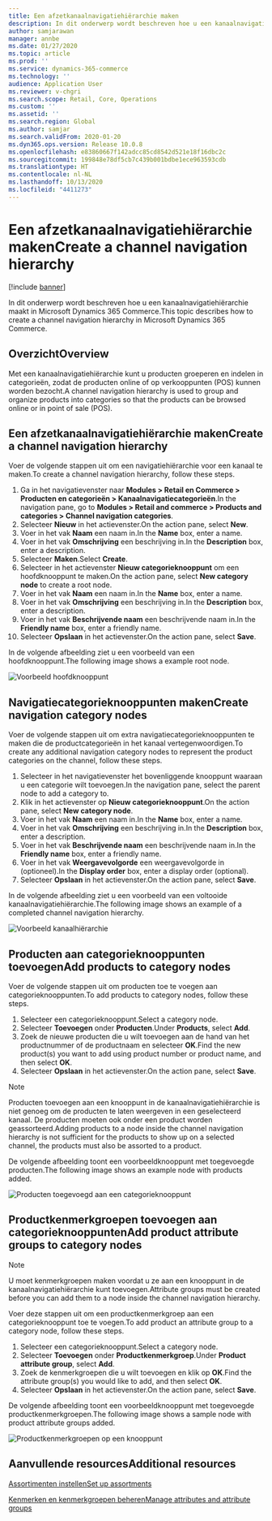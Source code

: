 ```yaml
---
title: Een afzetkanaalnavigatiehiërarchie maken
description: In dit onderwerp wordt beschreven hoe u een kanaalnavigatiehiërarchie maakt in Microsoft Dynamics 365 Commerce.
author: samjarawan
manager: annbe
ms.date: 01/27/2020
ms.topic: article
ms.prod: ''
ms.service: dynamics-365-commerce
ms.technology: ''
audience: Application User
ms.reviewer: v-chgri
ms.search.scope: Retail, Core, Operations
ms.custom: ''
ms.assetid: ''
ms.search.region: Global
ms.author: samjar
ms.search.validFrom: 2020-01-20
ms.dyn365.ops.version: Release 10.0.8
ms.openlocfilehash: e83860667f142adcc85cd8542d521e18f16dbc2c
ms.sourcegitcommit: 199848e78df5cb7c439b001bdbe1ece963593cdb
ms.translationtype: HT
ms.contentlocale: nl-NL
ms.lasthandoff: 10/13/2020
ms.locfileid: "4411273"
---
```

# <a name="create-a-channel-navigation-hierarchy"></a><span data-ttu-id="bb322-103">Een afzetkanaalnavigatiehiërarchie maken</span><span class="sxs-lookup"><span data-stu-id="bb322-103">Create a channel navigation hierarchy</span></span>


[!include [banner](includes/banner.md)]

<span data-ttu-id="bb322-104">In dit onderwerp wordt beschreven hoe u een kanaalnavigatiehiërarchie maakt in Microsoft Dynamics 365 Commerce.</span><span class="sxs-lookup"><span data-stu-id="bb322-104">This topic describes how to create a channel navigation hierarchy in Microsoft Dynamics 365 Commerce.</span></span>

## <a name="overview"></a><span data-ttu-id="bb322-105">Overzicht</span><span class="sxs-lookup"><span data-stu-id="bb322-105">Overview</span></span>

<span data-ttu-id="bb322-106">Met een kanaalnavigatiehiërarchie kunt u producten groeperen en indelen in categorieën, zodat de producten online of op verkooppunten (POS) kunnen worden bezocht.</span><span class="sxs-lookup"><span data-stu-id="bb322-106">A channel navigation hierarchy is used to group and organize products into categories so that the products can be browsed online or in point of sale (POS).</span></span>

## <a name="create-a-channel-navigation-hierarchy"></a><span data-ttu-id="bb322-107">Een afzetkanaalnavigatiehiërarchie maken</span><span class="sxs-lookup"><span data-stu-id="bb322-107">Create a channel navigation hierarchy</span></span>

<span data-ttu-id="bb322-108">Voer de volgende stappen uit om een navigatiehiërarchie voor een kanaal te maken.</span><span class="sxs-lookup"><span data-stu-id="bb322-108">To create a channel navigation hierarchy, follow these steps.</span></span>

1. <span data-ttu-id="bb322-109">Ga in het navigatievenster naar **Modules \> Retail en Commerce \> Producten en categorieën \> Kanaalnavigatiecategorieën**.</span><span class="sxs-lookup"><span data-stu-id="bb322-109">In the navigation pane, go to **Modules \> Retail and commerce \> Products and categories \> Channel navigation categories**.</span></span>
1. <span data-ttu-id="bb322-110">Selecteer **Nieuw** in het actievenster.</span><span class="sxs-lookup"><span data-stu-id="bb322-110">On the action pane, select **New**.</span></span>
1. <span data-ttu-id="bb322-111">Voer in het vak **Naam** een naam in.</span><span class="sxs-lookup"><span data-stu-id="bb322-111">In the **Name** box, enter a name.</span></span>
1. <span data-ttu-id="bb322-112">Voer in het vak **Omschrijving** een beschrijving in.</span><span class="sxs-lookup"><span data-stu-id="bb322-112">In the **Description** box, enter a description.</span></span>
1. <span data-ttu-id="bb322-113">Selecteer **Maken**.</span><span class="sxs-lookup"><span data-stu-id="bb322-113">Select **Create**.</span></span>
1. <span data-ttu-id="bb322-114">Selecteer in het actievenster **Nieuw categorieknooppunt** om een hoofdknooppunt te maken.</span><span class="sxs-lookup"><span data-stu-id="bb322-114">On the action pane, select **New category node** to create a root node.</span></span>
1. <span data-ttu-id="bb322-115">Voer in het vak **Naam** een naam in.</span><span class="sxs-lookup"><span data-stu-id="bb322-115">In the **Name** box, enter a name.</span></span>
1. <span data-ttu-id="bb322-116">Voer in het vak **Omschrijving** een beschrijving in.</span><span class="sxs-lookup"><span data-stu-id="bb322-116">In the **Description** box, enter a description.</span></span>
1. <span data-ttu-id="bb322-117">Voer in het vak **Beschrijvende naam** een beschrijvende naam in.</span><span class="sxs-lookup"><span data-stu-id="bb322-117">In the **Friendly name** box, enter a friendly name.</span></span>
1. <span data-ttu-id="bb322-118">Selecteer **Opslaan** in het actievenster.</span><span class="sxs-lookup"><span data-stu-id="bb322-118">On the action pane, select **Save**.</span></span>

<span data-ttu-id="bb322-119">In de volgende afbeelding ziet u een voorbeeld van een hoofdknooppunt.</span><span class="sxs-lookup"><span data-stu-id="bb322-119">The following image shows a example root node.</span></span>

![Voorbeeld hoofdknooppunt](media/create-channel-hierarchy-1.png)

## <a name="create-navigation-category-nodes"></a><span data-ttu-id="bb322-121">Navigatiecategorieknooppunten maken</span><span class="sxs-lookup"><span data-stu-id="bb322-121">Create navigation category nodes</span></span>

<span data-ttu-id="bb322-122">Voer de volgende stappen uit om extra navigatiecategorieknooppunten te maken die de productcategorieën in het kanaal vertegenwoordigen.</span><span class="sxs-lookup"><span data-stu-id="bb322-122">To create any additional navigation category nodes to represent the product categories on the channel, follow these steps.</span></span>

1. <span data-ttu-id="bb322-123">Selecteer in het navigatievenster het bovenliggende knooppunt waaraan u een categorie wilt toevoegen.</span><span class="sxs-lookup"><span data-stu-id="bb322-123">In the navigation pane, select the parent node to add a category to.</span></span>
1. <span data-ttu-id="bb322-124">Klik in het actievenster op **Nieuw categorieknooppunt**.</span><span class="sxs-lookup"><span data-stu-id="bb322-124">On the action pane, select **New category node**.</span></span>
1. <span data-ttu-id="bb322-125">Voer in het vak **Naam** een naam in.</span><span class="sxs-lookup"><span data-stu-id="bb322-125">In the **Name** box, enter a name.</span></span>
1. <span data-ttu-id="bb322-126">Voer in het vak **Omschrijving** een beschrijving in.</span><span class="sxs-lookup"><span data-stu-id="bb322-126">In the **Description** box, enter a description.</span></span>
1. <span data-ttu-id="bb322-127">Voer in het vak **Beschrijvende naam** een beschrijvende naam in.</span><span class="sxs-lookup"><span data-stu-id="bb322-127">In the **Friendly name** box, enter a friendly name.</span></span>
1. <span data-ttu-id="bb322-128">Voer in het vak **Weergavevolgorde** een weergavevolgorde in (optioneel).</span><span class="sxs-lookup"><span data-stu-id="bb322-128">In the **Display order** box, enter a display order (optional).</span></span>
1. <span data-ttu-id="bb322-129">Selecteer **Opslaan** in het actievenster.</span><span class="sxs-lookup"><span data-stu-id="bb322-129">On the action pane, select **Save**.</span></span>

<span data-ttu-id="bb322-130">In de volgende afbeelding ziet u een voorbeeld van een voltooide kanaalnavigatiehiërarchie.</span><span class="sxs-lookup"><span data-stu-id="bb322-130">The following image shows an example of a completed channel navigation hierarchy.</span></span>

![Voorbeeld kanaalhiërarchie](media/create-channel-hierarchy-2.png)

## <a name="add-products-to-category-nodes"></a><span data-ttu-id="bb322-132">Producten aan categorieknooppunten toevoegen</span><span class="sxs-lookup"><span data-stu-id="bb322-132">Add products to category nodes</span></span>

<span data-ttu-id="bb322-133">Voer de volgende stappen uit om producten toe te voegen aan categorieknooppunten.</span><span class="sxs-lookup"><span data-stu-id="bb322-133">To add products to category nodes, follow these steps.</span></span>

1. <span data-ttu-id="bb322-134">Selecteer een categorieknooppunt.</span><span class="sxs-lookup"><span data-stu-id="bb322-134">Select a category node.</span></span>
1. <span data-ttu-id="bb322-135">Selecteer **Toevoegen** onder **Producten**.</span><span class="sxs-lookup"><span data-stu-id="bb322-135">Under **Products**, select **Add**.</span></span>
1. <span data-ttu-id="bb322-136">Zoek de nieuwe producten die u wilt toevoegen aan de hand van het productnummer of de productnaam en selecteer **OK**.</span><span class="sxs-lookup"><span data-stu-id="bb322-136">Find the new product(s) you want to add using product number or product name, and then select **OK**.</span></span>
1. <span data-ttu-id="bb322-137">Selecteer **Opslaan** in het actievenster.</span><span class="sxs-lookup"><span data-stu-id="bb322-137">On the action pane, select **Save**.</span></span>

> [!NOTE]
> <span data-ttu-id="bb322-138">Producten toevoegen aan een knooppunt in de kanaalnavigatiehiërarchie is niet genoeg om de producten te laten weergeven in een geselecteerd kanaal. De producten moeten ook onder een product worden geassorteerd.</span><span class="sxs-lookup"><span data-stu-id="bb322-138">Adding products to a node inside the channel navigation hierarchy is not sufficient for the products to show up on a selected channel, the products must also be assorted to a product.</span></span>

<span data-ttu-id="bb322-139">De volgende afbeelding toont een voorbeeldknooppunt met toegevoegde producten.</span><span class="sxs-lookup"><span data-stu-id="bb322-139">The following image shows an example node with products added.</span></span>

![Producten toegevoegd aan een categorieknooppunt](media/create-channel-hierarchy-3.png)

## <a name="add-product-attribute-groups-to-category-nodes"></a><span data-ttu-id="bb322-141">Productkenmerkgroepen toevoegen aan categorieknooppunten</span><span class="sxs-lookup"><span data-stu-id="bb322-141">Add product attribute groups to category nodes</span></span>

> [!NOTE]
> <span data-ttu-id="bb322-142">U moet kenmerkgroepen maken voordat u ze aan een knooppunt in de kanaalnavigatiehiërarchie kunt toevoegen.</span><span class="sxs-lookup"><span data-stu-id="bb322-142">Attribute groups must be created before you can add them to a node inside the channel navigation hierarchy.</span></span>

<span data-ttu-id="bb322-143">Voer deze stappen uit om een productkenmerkgroep aan een categorieknooppunt toe te voegen.</span><span class="sxs-lookup"><span data-stu-id="bb322-143">To add product an attribute group to a category node, follow these steps.</span></span>

1. <span data-ttu-id="bb322-144">Selecteer een categorieknooppunt.</span><span class="sxs-lookup"><span data-stu-id="bb322-144">Select a category node.</span></span>
1. <span data-ttu-id="bb322-145">Selecteer **Toevoegen** onder **Productkenmerkgroep**.</span><span class="sxs-lookup"><span data-stu-id="bb322-145">Under **Product attribute group**, select **Add**.</span></span>
1. <span data-ttu-id="bb322-146">Zoek de kenmerkgroepen die u wilt toevoegen en klik op **OK**.</span><span class="sxs-lookup"><span data-stu-id="bb322-146">Find the attribute group(s) you would like to add, and then select **OK**.</span></span>
1. <span data-ttu-id="bb322-147">Selecteer **Opslaan** in het actievenster.</span><span class="sxs-lookup"><span data-stu-id="bb322-147">On the action pane, select **Save**.</span></span>

<span data-ttu-id="bb322-148">De volgende afbeelding toont een voorbeeldknooppunt met toegevoegde productkenmerkgroepen.</span><span class="sxs-lookup"><span data-stu-id="bb322-148">The following image shows a sample node with product attribute groups added.</span></span>

![Productkenmerkgroepen op een knooppunt](media/create-channel-hierarchy-4.png)

## <a name="additional-resources"></a><span data-ttu-id="bb322-150">Aanvullende resources</span><span class="sxs-lookup"><span data-stu-id="bb322-150">Additional resources</span></span>

[<span data-ttu-id="bb322-151">Assortimenten instellen</span><span class="sxs-lookup"><span data-stu-id="bb322-151">Set up assortments</span></span>](set-up-assortments.md)

[<span data-ttu-id="bb322-152">Kenmerken en kenmerkgroepen beheren</span><span class="sxs-lookup"><span data-stu-id="bb322-152">Manage attributes and attribute groups</span></span>](attribute-attributegroups-lifecycle.md)

